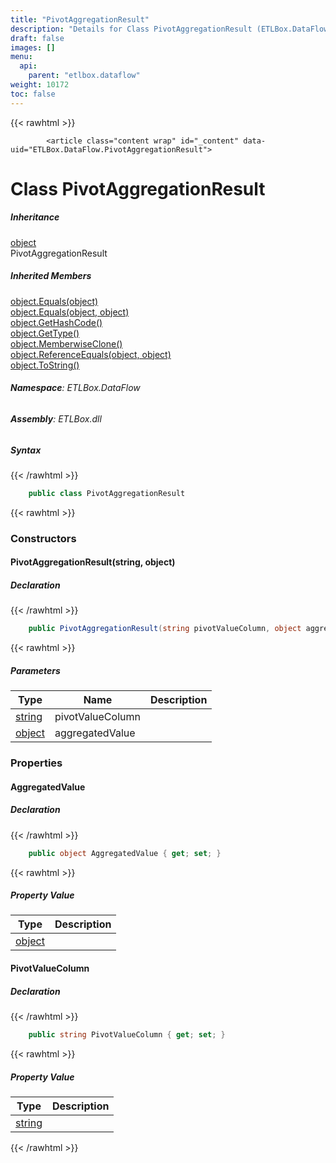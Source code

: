 ```yaml
---
title: "PivotAggregationResult"
description: "Details for Class PivotAggregationResult (ETLBox.DataFlow)"
draft: false
images: []
menu:
  api:
    parent: "etlbox.dataflow"
weight: 10172
toc: false
---
```


{{< rawhtml >}}

            <article class="content wrap" id="_content" data-uid="ETLBox.DataFlow.PivotAggregationResult">
  <h1 id="ETLBox_DataFlow_PivotAggregationResult" data-uid="ETLBox.DataFlow.PivotAggregationResult" class="text-break">Class PivotAggregationResult</h1>
  <div class="markdown level0 summary"></div>
  <div class="markdown level0 conceptual"></div>
  <div class="inheritance">
    <h5>Inheritance</h5>
    <div class="level0"><a class="xref" href="https://learn.microsoft.com/dotnet/api/system.object">object</a></div>
    <div class="level1"><span class="xref">PivotAggregationResult</span></div>
  </div>
  <div class="inheritedMembers">
    <h5>Inherited Members</h5>
    <div>
      <a class="xref" href="https://learn.microsoft.com/dotnet/api/system.object.equals#system-object-equals(system-object)">object.Equals(object)</a>
    </div>
    <div>
      <a class="xref" href="https://learn.microsoft.com/dotnet/api/system.object.equals#system-object-equals(system-object-system-object)">object.Equals(object, object)</a>
    </div>
    <div>
      <a class="xref" href="https://learn.microsoft.com/dotnet/api/system.object.gethashcode">object.GetHashCode()</a>
    </div>
    <div>
      <a class="xref" href="https://learn.microsoft.com/dotnet/api/system.object.gettype">object.GetType()</a>
    </div>
    <div>
      <a class="xref" href="https://learn.microsoft.com/dotnet/api/system.object.memberwiseclone">object.MemberwiseClone()</a>
    </div>
    <div>
      <a class="xref" href="https://learn.microsoft.com/dotnet/api/system.object.referenceequals">object.ReferenceEquals(object, object)</a>
    </div>
    <div>
      <a class="xref" href="https://learn.microsoft.com/dotnet/api/system.object.tostring">object.ToString()</a>
    </div>
  </div>
<h6><strong>Namespace</strong>: ETLBox.DataFlow</h6>
  <h6><strong>Assembly</strong>: ETLBox.dll</h6>
  <h5 id="ETLBox_DataFlow_PivotAggregationResult_syntax">Syntax</h5>
{{< /rawhtml >}}

```C#
    public class PivotAggregationResult
```

{{< rawhtml >}}
  <h3 id="constructors">Constructors
</h3>
  <a id="ETLBox_DataFlow_PivotAggregationResult__ctor_" data-uid="ETLBox.DataFlow.PivotAggregationResult.#ctor*"></a>
  <h4 id="ETLBox_DataFlow_PivotAggregationResult__ctor_System_String_System_Object_" data-uid="ETLBox.DataFlow.PivotAggregationResult.#ctor(System.String,System.Object)">PivotAggregationResult(string, object)</h4>
  <div class="markdown level1 summary"></div>
  <div class="markdown level1 conceptual"></div>
  <h5 class="declaration">Declaration</h5>
{{< /rawhtml >}}

```C#
    public PivotAggregationResult(string pivotValueColumn, object aggregatedValue)
```

{{< rawhtml >}}
  <h5 class="parameters">Parameters</h5>
  <table class="table table-bordered table-condensed">
    <thead>
      <tr>
        <th>Type</th>
        <th>Name</th>
        <th>Description</th>
      </tr>
    </thead>
    <tbody>
      <tr>
        <td><a class="xref" href="https://learn.microsoft.com/dotnet/api/system.string">string</a></td>
        <td><span class="parametername">pivotValueColumn</span></td>
        <td></td>
      </tr>
      <tr>
        <td><a class="xref" href="https://learn.microsoft.com/dotnet/api/system.object">object</a></td>
        <td><span class="parametername">aggregatedValue</span></td>
        <td></td>
      </tr>
    </tbody>
  </table>
  <h3 id="properties">Properties
</h3>
  <a id="ETLBox_DataFlow_PivotAggregationResult_AggregatedValue_" data-uid="ETLBox.DataFlow.PivotAggregationResult.AggregatedValue*"></a>
  <h4 id="ETLBox_DataFlow_PivotAggregationResult_AggregatedValue" data-uid="ETLBox.DataFlow.PivotAggregationResult.AggregatedValue">AggregatedValue</h4>
  <div class="markdown level1 summary"></div>
  <div class="markdown level1 conceptual"></div>
  <h5 class="declaration">Declaration</h5>
{{< /rawhtml >}}

```C#
    public object AggregatedValue { get; set; }
```

{{< rawhtml >}}
  <h5 class="propertyValue">Property Value</h5>
  <table class="table table-bordered table-condensed">
    <thead>
      <tr>
        <th>Type</th>
        <th>Description</th>
      </tr>
    </thead>
    <tbody>
      <tr>
        <td><a class="xref" href="https://learn.microsoft.com/dotnet/api/system.object">object</a></td>
        <td></td>
      </tr>
    </tbody>
  </table>
  <a id="ETLBox_DataFlow_PivotAggregationResult_PivotValueColumn_" data-uid="ETLBox.DataFlow.PivotAggregationResult.PivotValueColumn*"></a>
  <h4 id="ETLBox_DataFlow_PivotAggregationResult_PivotValueColumn" data-uid="ETLBox.DataFlow.PivotAggregationResult.PivotValueColumn">PivotValueColumn</h4>
  <div class="markdown level1 summary"></div>
  <div class="markdown level1 conceptual"></div>
  <h5 class="declaration">Declaration</h5>
{{< /rawhtml >}}

```C#
    public string PivotValueColumn { get; set; }
```

{{< rawhtml >}}
  <h5 class="propertyValue">Property Value</h5>
  <table class="table table-bordered table-condensed">
    <thead>
      <tr>
        <th>Type</th>
        <th>Description</th>
      </tr>
    </thead>
    <tbody>
      <tr>
        <td><a class="xref" href="https://learn.microsoft.com/dotnet/api/system.string">string</a></td>
        <td></td>
      </tr>
    </tbody>
  </table>

{{< /rawhtml >}}

